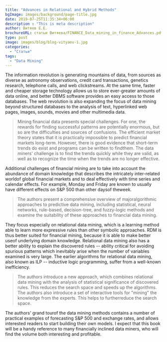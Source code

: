 ```yaml
---
title: "Advances in Relational and Hybrid Methods"
bgImage: images/background/page-title.jpg
date: 2019-07-25T11:35:34+06:00
description : "This is meta description"
author: Витяев Е.Е.
brochureURL: статьи Витяева/FINANCE_Data_mining_in_finance_Advances.pdf
type: post
image: images/blog/blog-vityaev-1.jpg
categories: 
  - "Статьи"
tags:
  - "Data Mining"  
---
```


The information revolution is generating mountains of data, from sources as diverse as astronomy observations, credit card transactions, genetics research, telephone calls, and web clickstreams. At the same time, faster and cheaper storage technology allows us to store ever-greater amounts of data online, and better DBMS software provides an easy access to those databases. The web revolution is also expanding the focus of data mining beyond structured databases to the analysis of text, hyperlinked web pages, images, sounds, movies and other multimedia data. 

>Mining financial data presents special challenges. For one, the rewards for finding successful patterns are potentially enormous, but so are the difficulties and sources of confusions. The efficient market theory states that it is practically impossible to predict financial markets long-term. However, there is good evidence that short-term trends do exist and programs can be written to findthem. The data miners' challenge is to find the trends quickly while they are valid, as well as to recognize the time when the trends are no longer effective. 

Additional challenges of financial mining are to take into account the abundance of domain knowledge that describes the intricately inter-related worldof global financial markets and to deal effectively with time series and calendar effects. For example, Monday and Friday are known to usually have different effects on S&P 500 than other daysof theweek. 

>The authors present a comprehensive overview of majoralgorithmic approaches to predictive data mining, including statistical, neural networks, rule-based, decision-tree, and fuzzy-logic methods and examine the suitability of these approaches to financial data mining. 

They focus especially on relational data mining, which is a learning method able to learn more expressive rules than other symbolic approaches. RDM is thus better suited for financial mining, because it is able to make better useof underlying domain knowledge. Relational data mining also has a better ability to explain the discovered rules -- ability critical for avoiding spurious patterns which inevitably arise when the number of variables examined is very large. The earlier algorithms for relational data mining, also known as ILP -- inductive logic programming, suffer from a well-known inefficiency. 

>The authors introduce a new approach, which combines relational data mining with the analysis of statistical significance of discovered rules. This reduces the search space and speeds up the algorithms. The authors also introduce a set of interactive tools for "mining" the knowledge from the experts. This helps to furtherreduce the search space. 

The authors' grand tourof the data mining methods contains a number of practical examples of forecasting S&P 500 and exchange rates, and allows interested readers to start building their own models. I expect that this book will be a handy reference to many financially inclined data miners, who will find the volume both interesting and profitable.
 